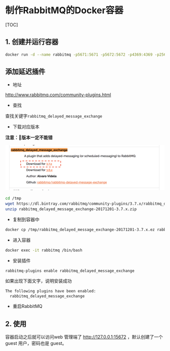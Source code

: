 # 制作RabbitMQ的Docker容器

[TOC]

## 1. 创建并运行容器

```sh
docker run -d --name rabbitmq -p5671:5671 -p5672:5672 -p4369:4369 -p25672:25672 -p15671:15671 -p15672:15672 --restart=always rabbitmq:management
```

## 添加延迟插件

- 地址

http://www.rabbitmq.com/community-plugins.html

- 查找

 查找关键字```rabbitmq_delayed_message_exchange```

- 下载对应版本

**注意：版本一定不能错**

![延迟插件](RabbitMQ-延迟插件.png)

```sh
cd /tmp
wget https://dl.bintray.com/rabbitmq/community-plugins/3.7.x/rabbitmq_delayed_message_exchange/rabbitmq_delayed_message_exchange-20171201-3.7.x.zip
unzip rabbitmq_delayed_message_exchange-20171201-3.7.x.zip
```

- 复制到容器中

```sh
docker cp /tmp/rabbitmq_delayed_message_exchange-20171201-3.7.x.ez rabbitmq:/usr/lib/rabbitmq/lib/rabbitmq_server-3.7.4/plugins
```

- 进入容器

```sh
docker exec -it rabbitmq /bin/bash
```

- 安装插件

```sh
rabbitmq-plugins enable rabbitmq_delayed_message_exchange
```

如果出现下面文字，说明安装成功

```text
The following plugins have been enabled:
  rabbitmq_delayed_message_exchange
```

- 重启RabbitMQ

## 2. 使用

容器启动之后就可以访问web 管理端了 http://127.0.0.1:15672 ，默认创建了一个 guest 用户，密码也是 guest。
